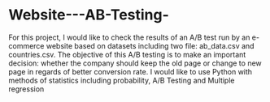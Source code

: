 # Website---AB-Testing-
For this project, I would like to check the results of an A/B test run by an e-commerce website based on datasets including two file: ab_data.csv and countries.csv.
The objective of this A/B testing is to make an important decision: whether the company should keep the old page or change to new page in regards of better conversion rate.
I would like to use Python with methods of statistics including probability, A/B Testing and Multiple regression

